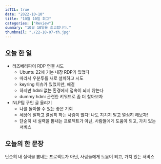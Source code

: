 ```yaml
---
isTIL: true
date: "2022-10-10"
title: "10월 10일 회고"
categories: ["Review"]
summary: "10월 10일을 회고합니다."
thumbnail: "./22-10-07-th.jpg"
---
```



## 오늘 한 일
- 라즈베리파이 RDP 연결 시도
  - Ubuntu 22에 기본 내장 RDP가 있었다
  - 따라서 우분투를 새로 설치하고 시도
  - keyring 이슈가 있었지만, 해결
  - 하지만 hdmi 없는 환경에서 접속이 되지 않는다
  - dummy hdmi 관련한 키워드로 좀 더 찾아보자
- NLP팀 구인 글 올리기
  - 나를 돌아볼 수 있는 좋은 기회
  - 세상에 잘하고 열심히 하는 사람이 많다! 나도 지치지 말고 열심히 해보자!
  - 단순히 내 실력을 뽐내는 프로젝트가 아닌, 사람들에게 도움이 되고, 가치 있는 서비스

## 오늘의 한 문장
단순히 내 실력을 뽐내는 프로젝트가 아닌, 사람들에게 도움이 되고, 가치 있는 서비스